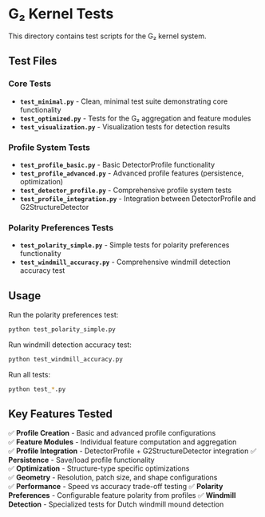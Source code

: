 # G₂ Kernel Tests

This directory contains test scripts for the G₂ kernel system.

## Test Files

### Core Tests
- **`test_minimal.py`** - Clean, minimal test suite demonstrating core functionality
- **`test_optimized.py`** - Tests for the G₂ aggregation and feature modules
- **`test_visualization.py`** - Visualization tests for detection results

### Profile System Tests  
- **`test_profile_basic.py`** - Basic DetectorProfile functionality
- **`test_profile_advanced.py`** - Advanced profile features (persistence, optimization)
- **`test_detector_profile.py`** - Comprehensive profile system tests
- **`test_profile_integration.py`** - Integration between DetectorProfile and G2StructureDetector

### Polarity Preferences Tests
- **`test_polarity_simple.py`** - Simple tests for polarity preferences functionality
- **`test_windmill_accuracy.py`** - Comprehensive windmill detection accuracy test

## Usage

Run the polarity preferences test:
```bash
python test_polarity_simple.py
```

Run windmill detection accuracy test:
```bash
python test_windmill_accuracy.py
```

Run all tests:
```bash
python test_*.py
```

## Key Features Tested

✅ **Profile Creation** - Basic and advanced profile configurations  
✅ **Feature Modules** - Individual feature computation and aggregation  
✅ **Profile Integration** - DetectorProfile + G2StructureDetector integration
✅ **Persistence** - Save/load profile functionality  
✅ **Optimization** - Structure-type specific optimizations  
✅ **Geometry** - Resolution, patch size, and shape configurations  
✅ **Performance** - Speed vs accuracy trade-off testing
✅ **Polarity Preferences** - Configurable feature polarity from profiles
✅ **Windmill Detection** - Specialized tests for Dutch windmill mound detection
